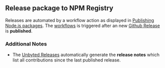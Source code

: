 ## Release package to NPM Registry

Releases are automated by a workflow action as displayed in [Publishing Node.js packages](https://docs.github.com/en/actions/publishing-packages/publishing-nodejs-packages). The [workflows](https://github.com/santosned/unbyted/actions/workflows/npm-publish.yml) is triggered after an new [Github Release](https://docs.github.com/en/repositories/releasing-projects-on-github/managing-releases-in-a-repository) is **published**.

### Additional Notes

- The [Unbyted Releases](https://github.com/santosned/unbyted/releases) automatically generate the **release notes** which list all contributions since the last published release.
